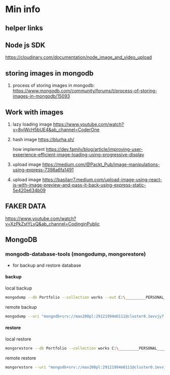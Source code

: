 # Min info

## helper links

## Node js SDK

<https://cloudinary.com/documentation/node_image_and_video_upload>

## storing images in mongodb

1. process of storing images in mongodb:
<https://www.mongodb.com/community/forums/t/process-of-storing-images-in-mongodb/15093>

## Work with images

1. lazy loading image
<https://www.youtube.com/watch?v=8viWcH5bUE4&ab_channel=CoderOne>

2. hash image
    <https://blurha.sh/>

    how implement
    <https://dev.family/blog/article/improving-user-experience-efficient-image-loading-using-progressive-display>

3. upload image
<https://medium.com/@Packt_Pub/image-manipulations-using-express-7398a6fa1491>

4. upload image
<https://basilarr7.medium.com/upload-image-using-react-js-with-image-preview-and-pass-it-back-using-express-static-5e420e634b09>

## FAKER DATA

<https://www.youtube.com/watch?v=XzPkZstYLyQ&ab_channel=CodinginPublic>

## MongoDB

### mongodb-database-tools (mongodump, mongorestore)

- for backup and restore database

#### backup

local backup

```bash
mongodump --db Portfolio --collection works --out C:\_________PERSONAL_________\portfolio-server\dbBackups
```

remote backup

```bash
mongodump --uri "mongodb+srv://max200pl:29121994mO111@cluster0.1evvjy7.mongodb.net/Portfolio?retryWrites=true&w=majority" --collection works --out C:\_________PERSONAL_________\portfolio-server\dbBackups
```

#### restore

local restore

```bash
mongorestore --db Portfolio --collection works C:\_________PERSONAL_________\portfolio-server\dbBackups\Portfolio\works.bson
```

remote restore

```bash
mongorestore --uri "mongodb+srv://max200pl:29121994mO111@cluster0.1evvjy7.mongodb.net/Portfolio?retryWrites=true&w=majority" --collection works --drop C:\_________PERSONAL_________\portfolio-server\dbBackups\Portfolio\works.bson
```
